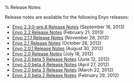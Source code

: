 % Release Notes

Release notes are available for the following Enyo releases:

* [Enyo 2.3.0-pre.8 Release Notes](release-notes/release-2.3.0-pre.8.html) (September 16, 2013)
* [Enyo 2.2 Release Notes](release-notes/release-2.2.html) (February 21, 2013)
* [Enyo 2.1.1 Release Notes](release-notes/release-2.1.1.html) (November 28, 2012)
* [Enyo 2.1 Release Notes](release-notes/release-2.1.html) (October 26, 2012)
* [Enyo 2.0.1 Release Notes](release-notes/release-2.0.1.html) (August 30, 2012)
* [Enyo 2.0 Release Notes](release-notes/release-2.0.html) (July 18, 2012)
* [Enyo 2.0 beta 5 Release Notes](release-notes/release-2.0b5.html) (June 12, 2012)
* [Enyo 2.0 beta 4 Release Notes](release-notes/release-2.0b4.html) (April 27, 2012)
* [Enyo 2.0 beta 3 Release Notes](release-notes/release-2.0b3.html) (March 22, 2012)
* [Enyo 2.0 beta 2 Release Notes](release-notes/release-2.0b2.html) (February 29, 2012)
